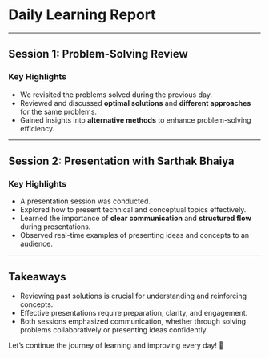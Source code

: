 # **Daily Learning Report**  

---

## **Session 1: Problem-Solving Review**  

### **Key Highlights**  
- We revisited the problems solved during the previous day.  
- Reviewed and discussed **optimal solutions** and **different approaches** for the same problems.  
- Gained insights into **alternative methods** to enhance problem-solving efficiency.  

---

## **Session 2: Presentation with Sarthak Bhaiya**  

### **Key Highlights**  
- A presentation session was conducted.  
- Explored how to present technical and conceptual topics effectively.  
- Learned the importance of **clear communication** and **structured flow** during presentations.  
- Observed real-time examples of presenting ideas and concepts to an audience.  

---

## **Takeaways**  
- Reviewing past solutions is crucial for understanding and reinforcing concepts.  
- Effective presentations require preparation, clarity, and engagement.  
- Both sessions emphasized communication, whether through solving problems collaboratively or presenting ideas confidently.  

Let’s continue the journey of learning and improving every day! 🚀